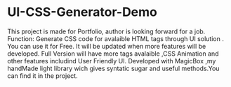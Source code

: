 # UI-CSS-Generator-Demo
This project is made for Portfolio, author is looking forward for a job. Function: Generate CSS code for avalaible HTML tags through UI solution .  You can use it for Free. It will be updated when more features will be developed. Full Version will have more tags avalaible ,CSS Animation and other features includind User Friendly UI.  Developed with MagicBox ,my handMade light library wich gives syntatic sugar and useful methods.You can find it in the project.
